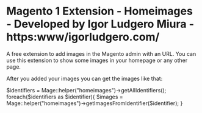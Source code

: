# Magento 1 Extension - Homeimages - Developed by Igor Ludgero Miura - https:www/igorludgero.com/
A free extension to add images in the Magento admin with an URL. You can use this extension to show some images in your homepage or any other page.

After you added your images you can get the images like that:

$identifiers = Mage::helper("homeimages")->getAllIdentifiers();
foreach($identifiers as $identifier){
   $images = Mage::helper("homeimages")->getImagesFromIdentifier($identifier);
}
